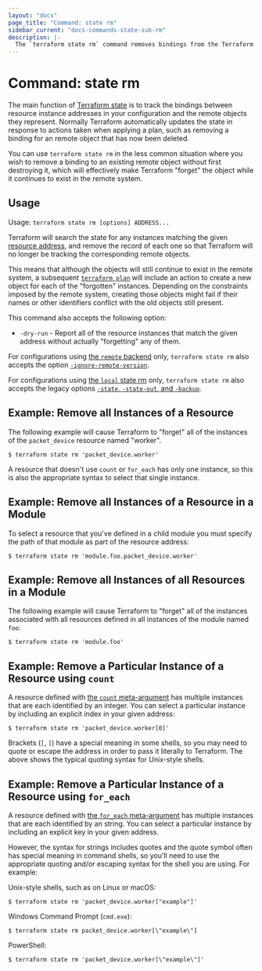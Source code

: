 ```yaml
---
layout: "docs"
page_title: "Command: state rm"
sidebar_current: "docs-commands-state-sub-rm"
description: |-
  The `terraform state rm` command removes bindings from the Terraform state, causing Terraform to "forget about" existing objects.
---
```


# Command: state rm

The main function of [Terraform state](/docs/language/state/index.html) is
to track the bindings between resource instance addresses in your configuration
and the remote objects they represent. Normally Terraform automatically
updates the state in response to actions taken when applying a plan, such as
removing a binding for an remote object that has now been deleted.

You can use `terraform state rm` in the less common situation where you wish
to remove a binding to an existing remote object without first destroying it,
which will effectively make Terraform "forget" the object while it continues
to exist in the remote system.

## Usage

Usage: `terraform state rm [options] ADDRESS...`

Terraform will search the state for any instances matching the given
[resource address](/docs/cli/state/resource-addressing.html), and remove
the record of each one so that Terraform will no longer be tracking the
corresponding remote objects.

This means that although the objects will still continue to exist in the
remote system, a subsequent
[`terraform plan`](./plan.html)
will include an action to create a new object for each of the "forgotten"
instances. Depending on the constraints imposed by the remote system, creating
those objects might fail if their names or other identifiers conflict with
the old objects still present.

This command also accepts the following option:

* `-dry-run` - Report all of the resource instances that match the given
  address without actually "forgetting" any of them.

For configurations using
[the `remote` backend](/docs/language/settings/backends/remote.html)
only, `terraform state rm`
also accepts the option
[`-ignore-remote-version`](/docs/language/settings/backends/remote.html#command-line-arguments).

For configurations using
[the `local` state rm](/docs/language/settings/backends/local.html) only,
`terraform state rm` also accepts the legacy options
[`-state`, `-state-out`, and `-backup`](/docs/language/settings/backends/local.html#command-line-arguments).

## Example: Remove all Instances of a Resource

The following example will cause Terraform to "forget" all of the instances
of the `packet_device` resource named "worker".

```shell
$ terraform state rm 'packet_device.worker'
```

A resource that doesn't use `count` or `for_each` has only one instance, so
this is also the appropriate syntax to select that single instance.

## Example: Remove all Instances of a Resource in a Module

To select a resource that you've defined in a child module you must specify
the path of that module as part of the resource address:

```shell
$ terraform state rm 'module.foo.packet_device.worker'
```

## Example: Remove all Instances of all Resources in a Module

The following example will cause Terraform to "forget" all of the instances
associated with all resources defined in all instances of the module named
`foo`:

```shell
$ terraform state rm 'module.foo'
```

## Example: Remove a Particular Instance of a Resource using `count`

A resource defined with [the `count` meta-argument](/docs/language/meta-arguments/count.html)
has multiple instances that are each identified by an integer. You can
select a particular instance by including an explicit index in your given
address:

```shell
$ terraform state rm 'packet_device.worker[0]'
```

Brackets (`[`, `]`) have a special meaning in some shells, so you may need to
quote or escape the address in order to pass it literally to Terraform.
The above shows the typical quoting syntax for Unix-style shells.

## Example: Remove a Particular Instance of a Resource using `for_each`

A resource defined with [the `for_each` meta-argument](/docs/language/meta-arguments/for_each.html)
has multiple instances that are each identified by an string. You can
select a particular instance by including an explicit key in your given
address.

However, the syntax for strings includes quotes and the quote symbol often
has special meaning in command shells, so you'll need to use the appropriate
quoting and/or escaping syntax for the shell you are using. For example:

Unix-style shells, such as on Linux or macOS:

```shell
$ terraform state rm 'packet_device.worker["example"]'
```

Windows Command Prompt (`cmd.exe`):

```shell
$ terraform state rm packet_device.worker[\"example\"]
```

PowerShell:

```shell
$ terraform state rm 'packet_device.worker[\"example\"]'
```
